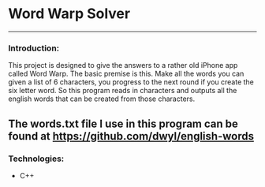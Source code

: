 # Word Warp Solver
---
### Introduction:
This project is designed to give the answers to a rather old iPhone app called Word Warp. The basic premise is this. Make all the words you can given a list of 6 characters, you progress to the next round if you create the six letter word. So this program reads in characters and outputs all the english words that can be created from those characters.

The words.txt file I use in this program can be found at https://github.com/dwyl/english-words
---
### Technologies:
* C++
